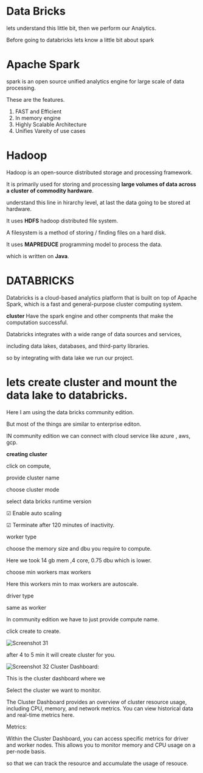 # Data Bricks

lets understand this little bit, then we perform our Analytics.

Before going to databricks lets know a little bit about spark

# Apache Spark

spark is an open source unified analytics engine for large scale of data processing.

These are the features.

1) FAST and Efficient
2) In memory engine
3) Highly Scalable Architecture
4) Unifies Vareity of use cases

# Hadoop

Hadoop is an open-source distributed storage and processing framework. 

It is primarily used for storing and processing **large volumes of data across a cluster of commodity hardware**.

understand this line in hirarchy level, at last the data going to be stored at hardware.

It uses **HDFS** hadoop distributed file system.

A filesystem is a method of storing / finding files on a hard disk.

It uses **MAPREDUCE** programming model to process the data.

which is written on **Java**.

# DATABRICKS

Databricks is a cloud-based analytics platform that is built on top of Apache Spark, which is a fast and general-purpose cluster computing system. 

**cluster** Have the spark engine and other compnents that make the computation successful.

 Databricks integrates with a wide range of data sources and services,
 
 including data lakes, databases, and third-party libraries.

 so by integrating with data lake we run our project.

 # lets create cluster and mount the data lake to databricks.

 Here I am using the data bricks community edition.

 But most of the things are similar to enterprise editon.

 IN community edition we can connect with cloud service like azure , aws, gcp.

 **creating cluster**
 
click on compute,

provide cluster name

choose cluster mode

select data bricks runtime version
 
☑ Enable auto scaling

☑ Terminate after 120 minutes of inactivity.

worker type

choose the memory size and dbu you require to compute.  

Here we took 14 gb mem ,4 core, 0.75 dbu which is lower.       

choose min workers max workers

Here this workers min to max workers are autoscale.

driver type 

same as worker

In community edition we have to just provide compute name.

click create to create.

![Screenshot 31](https://github.com/rashmiranjan042/Azure_data_engineering_olympic_data/assets/106671482/d92d1e47-1f11-4597-8dc5-65454915abc5)

after 4 to 5 min it will create cluster for you.

![Screenshot 32](https://github.com/rashmiranjan042/Azure_data_engineering_olympic_data/assets/106671482/ec3e3ae0-ecd7-42ef-a20d-bd30c31c1ca7)
Cluster Dashboard:

This is the cluster dashboard  where we

Select the cluster we want to monitor.

The Cluster Dashboard provides an overview of cluster resource usage, including CPU, memory, and network metrics. You can view historical data and real-time metrics here.

Metrics:

Within the Cluster Dashboard, you can access specific metrics for driver and worker nodes. This allows you to monitor memory and CPU usage on a per-node basis.

 so that we can track the resource and accumulate the usage of resouce.

 
